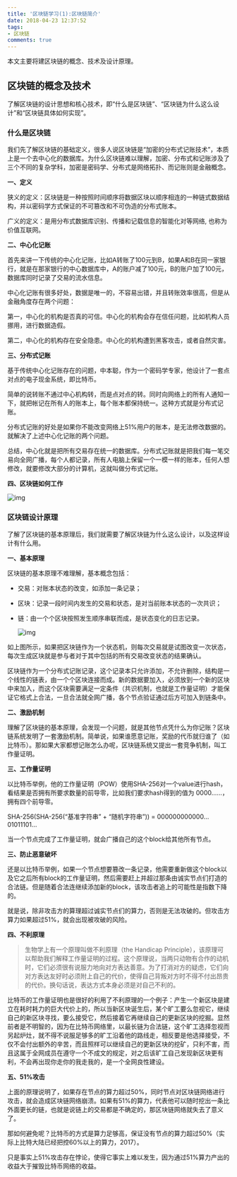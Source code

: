 ```yaml
---
title: '区块链学习(1):区块链简介'
date: 2018-04-23 12:37:52
tags: 
- 区块链
comments: true
---
```


本文主要将建区块链的概念、技术及设计原理。

## 区块链的概念及技术

了解区块链的设计思想和核心技术，即“什么是区块链”、“区块链为什么这么设计”和“区块链具体如何实现”。

### 什么是区块链

我们先了解区块链的基础定义，很多人说区块链是“加密的分布式记账技术”，本质上是一个去中心化的数据库。为什么区块链难以理解，加密、分布式和记账涉及了三个不同的复杂学科，加密是密码学、分布式是网络拓扑、而记账则是金融概念。

**一、定义**

狭义的定义：区块链是一种按照时间顺序将数据区块以顺序相连的一种链式数据结构，并以密码学方式保证的不可篡改和不可伪造的分布式账本。

广义的定义：是用分布式数据库识别、传播和记载信息的智能化对等网络, 也称为价值互联网。
<!-- more -->
**二、中心化记账**

首先来讲一下传统的中心化记账，比如A转账了100元到B，如果A和B在同一家银行，就是在那家银行的中心数据库中，A的账户减了100元，B的账户加了100元，数据库同时记录了交易的流水信息。

中心化记账有很多好处，数据是唯一的，不容易出错，并且转账效率很高，但是从金融角度存在两个问题：

第一，中心化的机构是否真的可信。中心化的机构会存在信任问题，比如机构人员挪用，进行数据造假。

第二，中心化的机构存在安全隐患。中心化的机构遭到黑客攻击，或者自然灾害。

**三、分布式记账**

基于传统中心化记账存在的问题，中本聪，作为一个密码学专家，他设计了一套点对点的电子现金系统，即比特币。

简单的说转账不通过中心机构转，而是点对点的转。同时向网络上的所有人通知一下，就把帐记在所有人的账本上，每个账本都保持统一。这种方式就是分布式记账。

分布式记账的好处是如果你不能改变网络上51%用户的账本，是无法修改数据的。就解决了上述中心化记账的两个问题。

总结，中心化就是把所有交易存在统一的数据库。分布式记账就是把我们每一笔交易向全网广播，每个人都记录，所有人电脑上保留一个一模一样的账本，任何人想修改，就要修改大部分的计算机，这就叫做分布式记账。

**四、区块链如何工作**

![img](http://image.woshipm.com/wp-files/2018/01/NF0VadcJPTfWlPpkOFnM.jpg)

### 区块链设计原理

了解了区块链的基本原理后，我们就需要了解区块链为什么这么设计，以及这样设计有什么用。

**一、基本原理**

区块链的基本原理不难理解，基本概念包括：

- 交易：对账本状态的改变，如添加一条记录；

- 区块：记录一段时间内发生的交易和状态，是对当前账本状态的一次共识；

- 链：由一个个区块按照发生顺序串联而成，是状态变化的日志记录。

  ![img](http://book.8btc.com/books/6/blockchain_guide/_book/intro/_images/simpleBlockchain.png)

如上图所示，如果把区块链作为一个状态机，则每次交易就是试图改变一次状态，每次生成区块就是参与者对于其中包括的所有交易改变状态的结果确认。

区块链作为一个分布式记账记录，这个记录本只允许添加，不允许删除，结构是一个线性的链表，由一个个区块连接而成。新的数据要加入，必须放到一个新的区块中来加入，而这个区块需要满足一定条件（共识机制，也就是工作量证明）才能保证它格式上合法，一旦合法就全网广播，各个节点验证通过后方可加入到链条中。

**二、激励机制**

理解了区块链的基本原理，会发现一个问题，就是其他节点凭什么为你记账？区块链系统发明了一套激励机制。简单说，如果谁愿意记账，奖励的代币就归谁了（如比特币）。那如果大家都想记账怎么办呢，区块链系统又提出一套竞争机制，叫工作量证明。

**三、工作量证明**

以比特币举例，他的工作量证明（POW）使用SHA-256对一个value进行hash，看结果是否拥有所要求数量的前导零，比如我们要求hash得到的值为 0000……，拥有四个前导零。

SHA-256(SHA-256(“基准字符串” + “随机字符串”)) = 000000000000…01011101…

当一个节点完成了工作量证明，就会广播自己的这个block给其他所有节点。

**三、防止恶意破坏**

还是以比特币举例，如果一个节点想要篡改一条记录，他需要重新做这个block以及它之后所有block的工作量证明，然后需要赶上并超过那条由诚实节点们打造的合法链。但是随着合法连继续添加新的block，该攻击者追上的可能性是指数下降的。

就是说，除非攻击方的算理超过诚实节点们的算力，否则是无法攻破的。但攻击方算力如果超过51%，就会出现被攻破的风险。

**四、不利原理**

> 生物学上有一个原理叫做不利原理（the Handicap Principle），该原理可以帮助我们解释工作量证明的过程。这个原理说，当两只动物有合作的动机时，它们必须很有说服力地向对方表达善意。为了打消对方的疑虑，它们向对方表达友好时必须附上自己的代价，使得自己背叛对方时不得不付出昂贵的代价。换句话说，表达方式本身必须是对自己不利的。

比特币的工作量证明也是很好的利用了不利原理的一个例子：产生一个新区块是建立在耗时耗力的巨大代价上的，所以当新区块诞生后，某个旷工要么忽视它，继续自己的新区块寻找，要么接受它，然后接着它再继续自己的更新区块的挖掘。显然前者是不明智的，因为在比特币网络里，以最长链为合法链，这个旷工选择忽视而另起炉灶，就不得不说服足够多的旷工沿着他的路线走，相反要是他选择接受，不仅不会付出额外的辛苦，而且照样可以继续自己的更新区块的挖矿，只利不害，而且这属于全网成员在遵守一个不成文的规定，对之后该旷工自己发现新区块更有利，不会再出现你走你的我走我的，是一个全网良性建设。

**五、51%攻击**

上面的原理说明了，如果存在节点的算力超过50%，同时节点对区块链网络进行攻击，就会造成区块链网络崩溃。如果有51%的算力，代表他可以随时挖出一条比外面更长的链，也就是说链上的交易都是不确定的，那区块链网络就失去了意义了。

那如何避免呢？比特币的方式是算力足够高，保证没有节点的算力超过50%（实际上比特大陆已经把控60%以上的算力，2017）。

只是事实上51%攻击存在悖论，使得它事实上难以发生，因为通过51%算力产出的收益大于摧毁比特币网络的收益。

